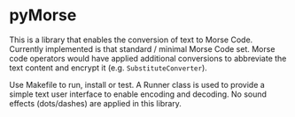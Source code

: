 pyMorse
======

This is a library that enables the conversion of text to Morse Code.
Currently implemented is that standard / minimal Morse Code set.
Morse code operators would have applied additional conversions to abbreviate
the text content and encrypt it (e.g. `SubstituteConverter`).

Use Makefile to run, install or test.  A Runner class is used to provide
a simple text user interface to enable encoding and decoding.  No sound effects
(dots/dashes) are applied in this library.
